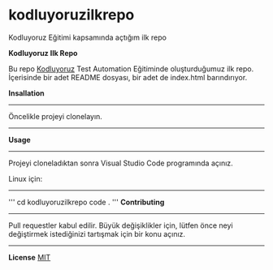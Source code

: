 # kodluyoruzilkrepo
Kodluyoruz Eğitimi kapsamında açtığım ilk repo

**Kodluyoruz Ilk Repo**

Bu repo [Kodluyoruz](https://www.kodluyoruz.org/) Test Automation Eğitiminde oluşturduğumuz ilk repo. İçerisinde bir adet README dosyası, bir adet de index.html barındırıyor.


**Insallation**
___
Öncelikle projeyi clonelayın.
[](https://github.com/kadak25/kodluyoruzilkrepo.git)
___
**Usage**
___
Projeyi cloneladıktan sonra Visual Studio Code programında açınız.

Linux için:
___
'''
cd kodluyoruzilkrepo
code .
'''
**Contributing**
___
Pull requestler kabul edilir. Büyük değişiklikler için, lütfen önce neyi değiştirmek istediğinizi tartışmak için bir konu açınız.
___

**License**
[MIT](https://choosealicense.com/licenses/mit/)
